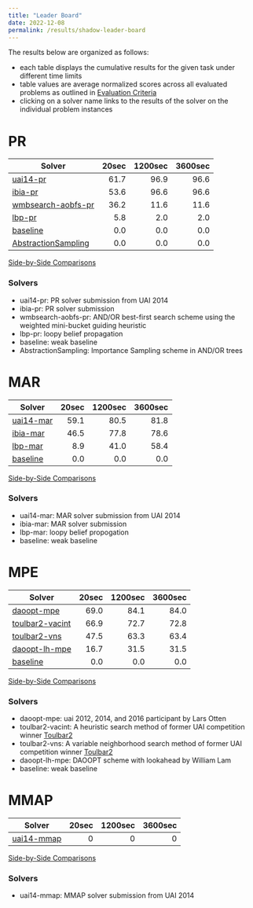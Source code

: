 ```yaml
---
title: "Leader Board"
date: 2022-12-08
permalink: /results/shadow-leader-board
---
```




The results below are organized as follows:
- each table displays the cumulative results for the given task under different time limits
- table values are average normalized scores across all evaluated problems as outlined in [Evaluation Criteria](https://uaicompetition.github.io/uci-2022/results/evaluation-criteria/)
- clicking on a solver name links to the results of the solver on the individual problem instances 


# PR

|                               Solver                               | 20sec | 1200sec | 3600sec |
| ------------------------------------------------------------------ | ----: | ------: | ------: |
| [uai14-pr](solver-scores/uai14-pr-scores.md)                       |  61.7 |    96.9 |    96.6 |
| [ibia-pr](solver-scores/ibia-pr-scores.md)                         |  53.6 |    96.6 |    96.6 |
| [wmbsearch-aobfs-pr](solver-scores/wmbsearch-aobfs-pr-scores.md)   |  36.2 |    11.6 |    11.6 |
| [lbp-pr](solver-scores/lbp-pr-scores.md)                           |   5.8 |     2.0 |     2.0 |
| [baseline](solver-scores/baseline-scores.md)                       |   0.0 |     0.0 |     0.0 |
| [AbstractionSampling](solver-scores/AbstractionSampling-scores.md) |   0.0 |     0.0 |     0.0 |

[Side-by-Side Comparisons](solver-scores/PR-scores-comparison.md)

### Solvers

- uai14-pr: PR solver submission from UAI 2014
- ibia-pr: PR solver submission
- wmbsearch-aobfs-pr: AND/OR best-first search scheme using the weighted mini-bucket guiding heuristic
- lbp-pr: loopy belief propagation
- baseline: weak baseline
- AbstractionSampling: Importance Sampling scheme in AND/OR trees

# MAR

|                     Solver                     | 20sec | 1200sec | 3600sec |
| ---------------------------------------------- | ----: | ------: | ------: |
| [uai14-mar](solver-scores/uai14-mar-scores.md) |  59.1 |    80.5 |    81.8 |
| [ibia-mar](solver-scores/ibia-mar-scores.md)   |  46.5 |    77.8 |    78.6 |
| [lbp-mar](solver-scores/lbp-mar-scores.md)     |   8.9 |    41.0 |    58.4 |
| [baseline](solver-scores/baseline-scores.md)   |   0.0 |     0.0 |     0.0 |

[Side-by-Side Comparisons](solver-scores/MAR-scores-comparison.md)

### Solvers

- uai14-mar: MAR solver submission from UAI 2014
- ibia-mar: MAR solver submission
- lbp-mar: loopy belief propogation
- baseline: weak baseline

# MPE

|                           Solver                           | 20sec | 1200sec | 3600sec |
| ---------------------------------------------------------- | ----: | ------: | ------: |
| [daoopt-mpe](solver-scores/daoopt-mpe-scores.md)           |  69.0 |    84.1 |    84.0 |
| [toulbar2-vacint](solver-scores/toulbar2-vacint-scores.md) |  66.9 |    72.7 |    72.8 |
| [toulbar2-vns](solver-scores/toulbar2-vns-scores.md)       |  47.5 |    63.3 |    63.4 |
| [daoopt-lh-mpe](solver-scores/daoopt-lh-mpe-scores.md)     |  16.7 |    31.5 |    31.5 |
| [baseline](solver-scores/baseline-scores.md)               |   0.0 |     0.0 |     0.0 |

[Side-by-Side Comparisons](solver-scores/MPE-scores-comparison.md)

### Solvers

- daoopt-mpe: uai 2012, 2014, and 2016 participant by Lars Otten
- toulbar2-vacint: A heuristic search method of former UAI competition winner [Toulbar2](https://github.com/toulbar2/toulbar2)
- toulbar2-vns: A variable neighborhood search method of former UAI competition winner [Toulbar2](https://github.com/toulbar2/toulbar2)
- daoopt-lh-mpe: DAOOPT scheme with lookahead by William Lam
- baseline: weak baseline

# MMAP

|                      Solver                      | 20sec | 1200sec | 3600sec |
| ------------------------------------------------ | ----: | ------: | ------: |
| [uai14-mmap](solver-scores/uai14-mmap-scores.md) |     0 |       0 |       0 |

[Side-by-Side Comparisons](solver-scores/MMAP-scores-comparison.md)

### Solvers

- uai14-mmap: MMAP solver submission from UAI 2014

